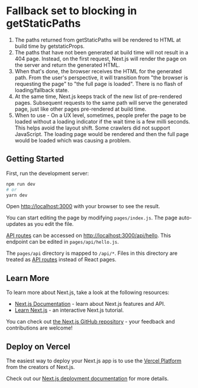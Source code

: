 # Fallback set to blocking in getStaticPaths

1. The paths returned from getStaticPaths will be rendered to HTML at build time by getstaticProps.
2. The paths that have not been generated at build time will not result in a 404 page. Instead, on the first request, Next.js will render the page on the server and return the generated HTML.
3. When that's done, the browser receives the HTML for the generated path. From the user's perspective, it will transition from "the browser is requesting the page" to "the full page is loaded". There is no flash of loading/fallback state.
4. At the same time, Next.js keeps track of the new list of pre-rendered pages. Subsequent requests to the same path will serve the generated page, just like other pages pre-rendered at build time.
5. When to use - On a UX level, sometimes, people prefer the page to be loaded without a loading indicator if the wait time is a few milli seconds. This helps avoid the layout shift.
   Some crawlers did not support JavaScript. The loading page would be rendered and then the full page would be loaded which was causing a problem.

## Getting Started

First, run the development server:

```bash
npm run dev
# or
yarn dev
```

Open [http://localhost:3000](http://localhost:3000) with your browser to see the result.

You can start editing the page by modifying `pages/index.js`. The page auto-updates as you edit the file.

[API routes](https://nextjs.org/docs/api-routes/introduction) can be accessed on [http://localhost:3000/api/hello](http://localhost:3000/api/hello). This endpoint can be edited in `pages/api/hello.js`.

The `pages/api` directory is mapped to `/api/*`. Files in this directory are treated as [API routes](https://nextjs.org/docs/api-routes/introduction) instead of React pages.

## Learn More

To learn more about Next.js, take a look at the following resources:

- [Next.js Documentation](https://nextjs.org/docs) - learn about Next.js features and API.
- [Learn Next.js](https://nextjs.org/learn) - an interactive Next.js tutorial.

You can check out [the Next.js GitHub repository](https://github.com/vercel/next.js/) - your feedback and contributions are welcome!

## Deploy on Vercel

The easiest way to deploy your Next.js app is to use the [Vercel Platform](https://vercel.com/new?utm_medium=default-template&filter=next.js&utm_source=create-next-app&utm_campaign=create-next-app-readme) from the creators of Next.js.

Check out our [Next.js deployment documentation](https://nextjs.org/docs/deployment) for more details.
